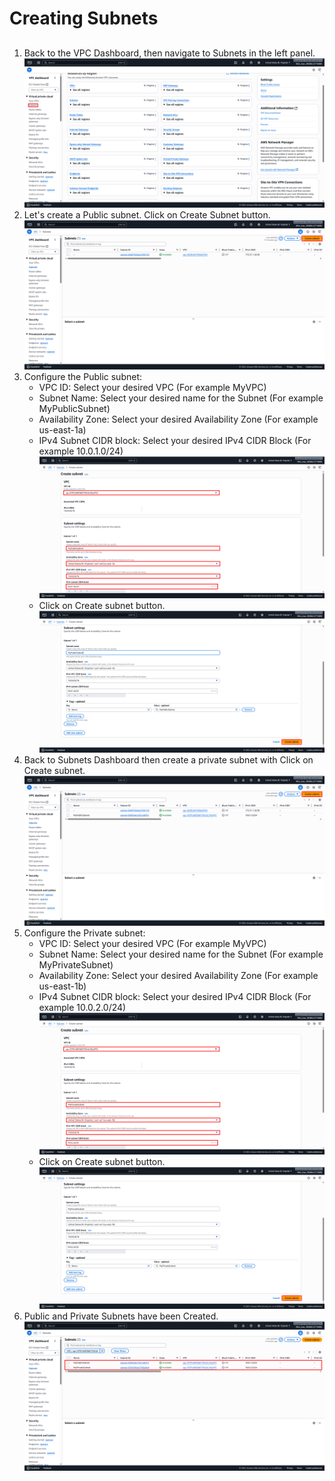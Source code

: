 # Creating Subnets
##
1. Back to the VPC Dashboard, then navigate to Subnets in the left panel. ![VPC_Dashboard](Images/Dashboard_Subnet.png)
2. Let's create a Public subnet. Click on Create Subnet button. ![Create_Subnet](Images/Create_Public_Subnet.png)
3. Configure the Public subnet:
   - VPC ID: Select your desired VPC (For example MyVPC)
   - Subnet Name: Select your desired name for the Subnet (For example MyPublicSubnet)
   - Availability Zone: Select your desired Availability Zone (For example us-east-1a)
   - IPv4 Subnet CIDR block: Select your desired IPv4 CIDR Block (For example 10.0.1.0/24) ![Configure_Subnet](Images/Configure_Public_Subnet.png)
   - Click on Create subnet button. ![Created_Public_Subnet](Images/Created_Public_Subnet.png)
4. Back to Subnets Dashboard then create a private subnet with Click on Create subnet. ![Create_Private_Subnet](Images/Create_Private_Subnet.png)
5. Configure the Private subnet:
   - VPC ID: Select your desired VPC (For example MyVPC)
   - Subnet Name: Select your desired name for the Subnet (For example MyPrivateSubnet)
   - Availability Zone: Select your desired Availability Zone (For example us-east-1b)
   - IPv4 Subnet CIDR block: Select your desired IPv4 CIDR Block (For example 10.0.2.0/24) ![Configure_Private_Subnet](Images/Configure_Private_Subnet.png)
   - Click on Create subnet button. ![Created_Private_Subnet](Images/Created_Private_Subnet.png)
6. Public and Private Subnets have been Created. ![Created_Subnet_Done](Images/Created_Subnet_Done.png)